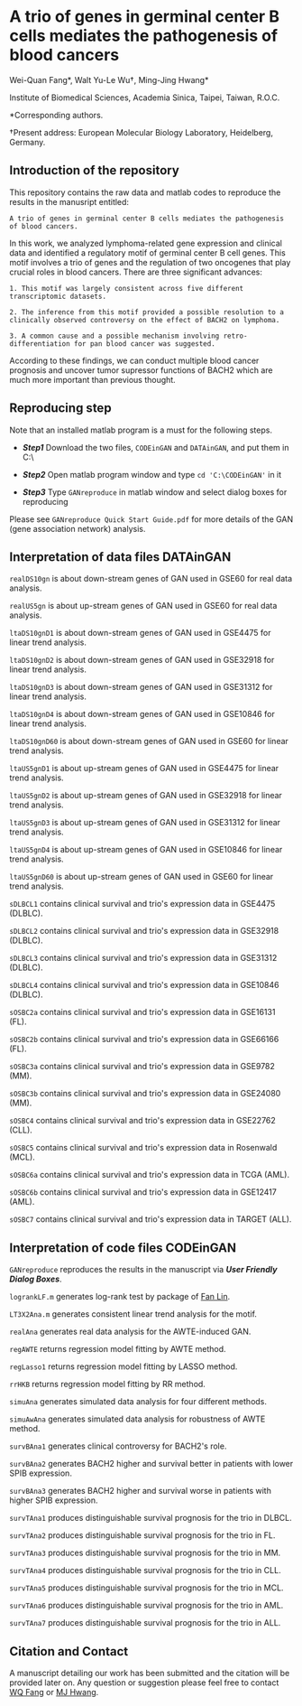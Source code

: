 # A trio of genes in germinal center B cells mediates the pathogenesis of blood cancers

Wei-Quan Fang\*, Walt Yu-Le Wu†, Ming-Jing Hwang\*
 
Institute of Biomedical Sciences, Academia Sinica, Taipei, Taiwan, R.O.C.

\*Corresponding authors. 

†Present address: European Molecular Biology Laboratory, Heidelberg, Germany.

## Introduction of the repository

This repository contains the raw data and matlab codes to reproduce the results in the manusript entitled: 
```
A trio of genes in germinal center B cells mediates the pathogenesis of blood cancers.
```

In this work, we analyzed lymphoma-related gene expression and clinical data and identified a regulatory motif of germinal center B cell genes. This motif involves a trio of genes and the regulation of two oncogenes that play crucial roles in blood cancers. There are three significant advances:

```
1. This motif was largely consistent across five different transcriptomic datasets.

2. The inference from this motif provided a possible resolution to a clinically observed controversy on the effect of BACH2 on lymphoma.

3. A common cause and a possible mechanism involving retro-differentiation for pan blood cancer was suggested.
```

According to these findings, we can conduct multiple blood cancer prognosis and uncover tumor supressor functions of BACH2 which are much more important than previous thought.

## Reproducing step

Note that an installed matlab program is a must for the following steps.

* **_Step1_** Download the two files, `CODEinGAN` and `DATAinGAN`, and put them in C:\

* **_Step2_** Open matlab program window and type `cd 'C:\CODEinGAN'` in it

* **_Step3_** Type `GANreproduce` in matlab window and select dialog boxes for reproducing

Please see  `GANreproduce Quick Start Guide.pdf`  for more details of the GAN (gene association network) analysis.

## Interpretation of data files DATAinGAN

`realDS10gn` is about down-stream genes of GAN used in GSE60 for real data analysis.

`realUS5gn`  is about up-stream genes of GAN used in GSE60 for real data analysis.

`ltaDS10gnD1` is about down-stream genes of GAN used in GSE4475 for linear trend analysis.

`ltaDS10gnD2` is about down-stream genes of GAN used in GSE32918 for linear trend analysis.

`ltaDS10gnD3` is about down-stream genes of GAN used in GSE31312 for linear trend analysis.

`ltaDS10gnD4` is about down-stream genes of GAN used in GSE10846 for linear trend analysis.

`ltaDS10gnD60` is about down-stream genes of GAN used in GSE60 for linear trend analysis.

`ltaUS5gnD1` is about up-stream genes of GAN used in GSE4475 for linear trend analysis.

`ltaUS5gnD2` is about up-stream genes of GAN used in GSE32918 for linear trend analysis.

`ltaUS5gnD3` is about up-stream genes of GAN used in GSE31312 for linear trend analysis.

`ltaUS5gnD4` is about up-stream genes of GAN used in GSE10846 for linear trend analysis.

`ltaUS5gnD60` is about up-stream genes of GAN used in GSE60 for linear trend analysis.

`sDLBCL1` contains clinical survival and trio's expression data in GSE4475 (DLBLC).

`sDLBCL2` contains clinical survival and trio's expression data in GSE32918 (DLBLC).

`sDLBCL3` contains clinical survival and trio's expression data in GSE31312 (DLBLC).

`sDLBCL4` contains clinical survival and trio's expression data in GSE10846 (DLBLC).

`sOSBC2a` contains clinical survival and trio's expression data in GSE16131 (FL).

`sOSBC2b` contains clinical survival and trio's expression data in GSE66166 (FL).

`sOSBC3a` contains clinical survival and trio's expression data in GSE9782 (MM).

`sOSBC3b` contains clinical survival and trio's expression data in GSE24080 (MM).

`sOSBC4` contains clinical survival and trio's expression data in GSE22762 (CLL).

`sOSBC5` contains clinical survival and trio's expression data in Rosenwald (MCL).

`sOSBC6a` contains clinical survival and trio's expression data in TCGA (AML).

`sOSBC6b` contains clinical survival and trio's expression data in GSE12417 (AML).

`sOSBC7` contains clinical survival and trio's expression data in TARGET (ALL).


## Interpretation of code files CODEinGAN

`GANreproduce` reproduces the results in the manuscript via **_User Friendly Dialog Boxes_**.

`logrankLF.m` generates log-rank test by package of [Fan Lin](https://www.mathworks.com/matlabcentral/fileexchange/20388).

`LT3X2Ana.m` generates consistent linear trend analysis for the motif. 

`realAna` generates real data analysis for the AWTE-induced GAN.

`regAWTE` returns regression model fitting by AWTE method.

`regLasso1` returns regression model fitting by LASSO method.

`rrHKB` returns regression model fitting by RR method.

`simuAna` generates simulated data analysis for four different methods.

`simuAwAna` generates simulated data analysis for robustness of AWTE method.

`survBAna1` generates clinical controversy for BACH2's role.

`survBAna2` generates BACH2 higher and survival better in patients with lower SPIB expression.

`survBAna3` generates BACH2 higher and survival worse in patients with higher SPIB expression.

`survTAna1` produces distinguishable survival prognosis for the trio in DLBCL.

`survTAna2` produces distinguishable survival prognosis for the trio in FL.

`survTAna3` produces distinguishable survival prognosis for the trio in MM.

`survTAna4` produces distinguishable survival prognosis for the trio in CLL.

`survTAna5` produces distinguishable survival prognosis for the trio in MCL.

`survTAna6` produces distinguishable survival prognosis for the trio in AML.

`survTAna7` produces distinguishable survival prognosis for the trio in ALL.


## Citation and Contact

A manuscript detailing our work has been submitted and the citation will be provided later on. Any question or suggestion please feel free to contact [WQ Fang](mailto:deleapoli@gmail.com) or [MJ Hwang](mailto:mjhwang@ibms.sinica.edu.tw).
